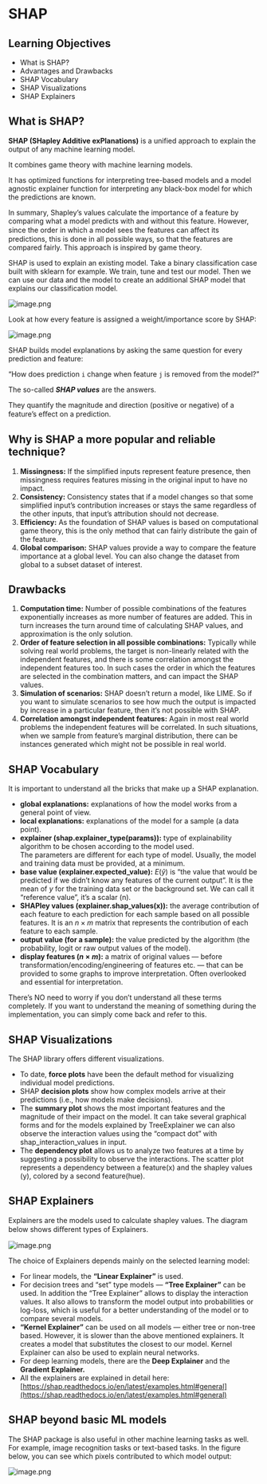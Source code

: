 # SHAP

## Learning Objectives

* What is SHAP?
* Advantages and Drawbacks
* SHAP Vocabulary
* SHAP Visualizations
* SHAP Explainers

## What is SHAP?

**SHAP (SHapley Additive exPlanations)** is a unified approach to explain the output of any machine learning model.

It combines game theory with machine learning models.

It has optimized functions for interpreting tree-based models and a model agnostic explainer function for interpreting any black-box model for which the predictions are known.

In summary, Shapley’s values calculate the importance of a feature by comparing what a model predicts with and without this feature. However, since the order in which a model sees the features can aﬀect its predictions, this is done in all possible ways, so that the features are compared fairly. This approach is inspired by game theory.

SHAP is used to explain an existing model. Take a binary classification case built with sklearn for example. We train, tune and test our model. Then we can use our data and the model to create an additional SHAP model that explains our classification model.



![image.png](https://dphi-live.s3.amazonaws.com/media_uploads/image_8c1b23bf65e247bb9e4efaa6db0c51b8.png)




Look at how every feature is assigned a weight/importance score by SHAP:





![image.png](https://dphi-live.s3.amazonaws.com/media_uploads/image_63dfdaf2c6c64046890c5e57bd2c05d9.png)





SHAP builds model explanations by asking the same question for every prediction and feature:

“How does prediction `i` change when feature `j` is removed from the model?”

The so-called _**SHAP values**_ are the answers.

They quantify the magnitude and direction (positive or negative) of a feature’s eﬀect on a prediction.

## Why is SHAP a more popular and reliable technique?

1. **Missingness:** If the simplified inputs represent feature presence, then missingness requires features missing in the original input to have no impact.
2. **Consistency:** Consistency states that if a model changes so that some simplified input’s contribution increases or stays the same regardless of the other inputs, that input’s attribution should not decrease.
3. **Efficiency:** As the foundation of SHAP values is based on computational game theory, this is the only method that can fairly distribute the gain of the feature.
4. **Global comparison:** SHAP values provide a way to compare the feature importance at a global level. You can also change the dataset from global to a subset dataset of interest.

## Drawbacks

1. **Computation time:** Number of possible combinations of the features exponentially increases as more number of features are added. This in turn increases the turn around time of calculating SHAP values, and approximation is the only solution.
2. **Order of feature selection in all possible combinations:** Typically while solving real world problems, the target is non-linearly related with the independent features, and there is some correlation amongst the independent features too. In such cases the order in which the features are selected in the combination matters, and can impact the SHAP values.
3. **Simulation of scenarios:** SHAP doesn’t return a model, like LIME. So if you want to simulate scenarios to see how much the output is impacted by increase in a particular feature, then it’s not possible with SHAP.
4. **Correlation amongst independent features:** Again in most real world problems the independent features will be correlated. In such situations, when we sample from feature’s marginal distribution, there can be instances generated which might not be possible in real world.




## SHAP Vocabulary

It is important to understand all the bricks that make up a SHAP explanation.

* **global explanations:** explanations of how the model works from a general point of view.
* **local explanations:** explanations of the model for a sample (a data point).
* **explainer (shap.explainer_type(params)):** type of explainability algorithm to be chosen according to the model used.  
The parameters are different for each type of model. Usually, the model and training data must be provided, at a minimum.
* **base value (explainer.expected_value):** $E(\hat y)$ is “the value that would be predicted if we didn’t know any features of the current output”. It is the mean of $y$ for the training data set or the background set. We can call it “reference value”, it’s a scalar (n).
* **SHAPley values (explainer.shap_values(x)):** the average contribution of each feature to each prediction for each sample based on all possible features. It is an $n \times m$ matrix that represents the contribution of each feature to each sample.
* **output value (for a sample):** the value predicted by the algorithm (the probability, logit or raw output values of the model).
* **display features ($n \times m$):** a matrix of original values — before transformation/encoding/engineering of features etc. — that can be provided to some graphs to improve interpretation. Often overlooked and essential for interpretation.

There’s NO need to worry if you don’t understand all these terms completely. If you want to understand the meaning of something during the implementation, you can simply come back and refer to this.





## SHAP Visualizations

The SHAP library offers different visualizations.

* To date, **force plots** have been the default method for visualizing individual model predictions.
* SHAP **decision plots** show how complex models arrive at their predictions (i.e., how models make decisions).
* The **summary plot** shows the most important features and the magnitude of their impact on the model. It can take several graphical forms and for the models explained by TreeExplainer we can also observe the interaction values using the “compact dot” with shap\_interaction\_values in input.
* The **dependency plot** allows us to analyze two features at a time by suggesting a possibility to observe the interactions. The scatter plot represents a dependency between a feature(x) and the shapley values (y), colored by a second feature(hue).





## SHAP Explainers

Explainers are the models used to calculate shapley values. The diagram below shows diﬀerent types of Explainers.












![image.png](https://dphi-live.s3.amazonaws.com/media_uploads/image_6da2d045111f46d58df3d0ce4a2dab04.png)









The choice of Explainers depends mainly on the selected learning model:

* For linear models, the **“Linear Explainer”** is used.
* For decision trees and “set” type models — **“Tree Explainer”** can be used. In addition the “Tree Explainer” allows to display the interaction values. It also allows to transform the model output into probabilities or log-loss, which is useful for a better understanding of the model or to compare several models.
* **“Kernel Explainer”** can be used on all models — either tree or non-tree based. However, it is slower than the above mentioned explainers. It creates a model that substitutes the closest to our model. Kernel Explainer can also be used to explain neural networks.
* For deep learning models, there are the **Deep Explainer** and the **Gradient Explainer.**
* All the explainers are explained in detail here: [https://shap.readthedocs.io/en/latest/examples.html#general](https://shap.readthedocs.io/en/latest/examples.html#general)


## SHAP beyond basic ML models

The SHAP package is also useful in other machine learning tasks as well. For example, image recognition tasks or text-based tasks. In the figure below, you can see which pixels contributed to which model output:

![image.png](https://dphi-live.s3.amazonaws.com/media_uploads/image_037717d8fd0f45c982452d5de23e771f.png)